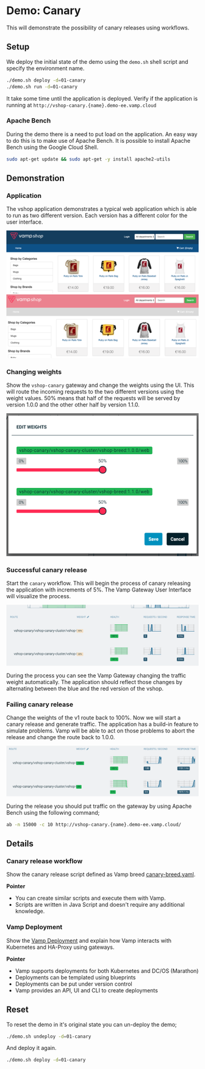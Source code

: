 # Demo: Canary

This will demonstrate the possibility of canary releases using workflows.

## Setup

We deploy the initial state of the demo using the `demo.sh` shell script and specify the environment name.

```sh
./demo.sh deploy -d=01-canary
./demo.sh run -d=01-canary
```

It take some time until the application is deployed. Verify if the application is running at `http://vshop-canary.{name}.demo-ee.vamp.cloud`

### Apache Bench

During the demo there is a need to put load on the application. An easy way to do this is to make use of Apache Bench. It is possible to install Apache Bench using the Google Cloud Shell.

```sh
sudo apt-get update && sudo apt-get -y install apache2-utils
```

## Demonstration

### Application

The vshop application demonstrates a typical web application which is able to run as two different version. Each version has a different color for the user interface.

![vshop blue](images/vshop-blue.png)
![vshop red](images/vshop-red.png)

### Changing weights

Show the `vshop-canary` gateway and change the weights using the UI. This will route the incoming requests to the two different versions using the weight values. 50% means that half of the requests will be served by version 1.0.0 and the other other half by version 1.1.0.

![weight 50](images/weight-50.png)

### Successful canary release

Start the `canary` workflow. This will begin the process of canary releasing the application with increments of 5%. The Vamp Gateway User Interface will visualize the process.

![canary success](images/canary-success.png)

During the process you can see the Vamp Gateway changing the traffic weight automatically. The application should reflect those changes by alternating between the blue and the red version of the vshop.

### Failing canary release

Change the weights of the v1 route back to 100%. Now we will start a canary release and generate traffic. The application has a build-in feature to simulate problems. Vamp will be able to act on those problems to abort the release and change the route back to 1.0.0.

![canary success](images/canary-fail.png)

During the release you should put traffic on the gateway by using Apache Bench using the following command;

```sh
ab -n 15000 -c 10 http://vshop-canary.{name}.demo-ee.vamp.cloud/
```

## Details

### Canary release workflow

Show the canary release script defined as Vamp breed [canary-breed.yaml](canary-breed.yaml).

**Pointer**

- You can create similar scripts and execute them with Vamp.
- Scripts are written in Java Script and doesn't require any additional knowledge.

### Vamp Deployment

Show the [Vamp Deployment](vshop-deployment.yaml) and explain how Vamp interacts with Kubernetes and HA-Proxy using gateways.

**Pointer**

- Vamp supports deployments for both Kubernetes and DC/OS (Marathon)
- Deployments can be templated using blueprints
- Deployments can be put under version control
- Vamp provides an API, UI and CLI to create deployments

## Reset

To reset the demo in it's original state you can un-deploy the demo;

```sh
./demo.sh undeploy -d=01-canary
```

And deploy it again.

```sh
./demo.sh deploy -d=01-canary
```

